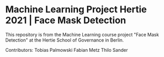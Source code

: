 # Machine Learning Project Hertie 2021 | Face Mask Detection

This repository is from the Machine Learning course project "Face Mask Detection" at the Hertie School of Governance in Berlin.

Contributors:
Tobias Palmowski
Fabian Metz
Thilo Sander
